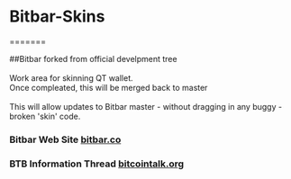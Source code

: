 
# Bitbar-Skins
=======

##Bitbar forked from official develpment tree
<br>
<br>
Work area for skinning QT wallet.<br>
Once compleated, this will be merged back to master<br>
<br>
This will allow updates to Bitbar master - without dragging in any buggy - broken 'skin' code.
<br>


###  Bitbar Web Site [bitbar.co](http://bitbar.co/)
###  BTB Information Thread [bitcointalk.org](https://bitcointalk.org/index.php?topic=196125.0)

